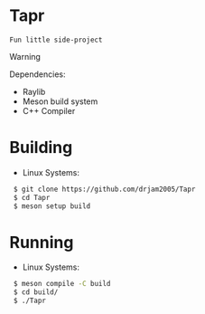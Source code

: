 # Tapr
    Fun little side-project

> [!WARNING]
> Dependencies:
>- Raylib
>- Meson build system
>- C++ Compiler

# Building
- Linux Systems:
```bash
 $ git clone https://github.com/drjam2005/Tapr
 $ cd Tapr
 $ meson setup build
```

# Running
- Linux Systems:
```bash
 $ meson compile -C build
 $ cd build/
 $ ./Tapr
```
